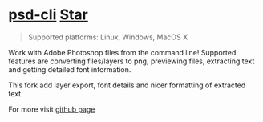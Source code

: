 # [psd-cli](https://github.com/OzymandiasTheGreat/psd-cli) <a class="github-button" href="https://github.com/OzymandiasTheGreat/psd-cli" data-icon="octicon-star" data-size="large" data-show-count="true" aria-label="Star OzymandiasTheGreat/psd-cli on GitHub">Star</a>

> Supported platforms: <span class="platform">Linux</span>, <span class="platform">Windows</span>, <span class="platform">MacOS X</span>

Work with Adobe Photoshop files from the command line!
Supported features are converting files/layers to png, previewing files, extracting text and getting detailed font information.

This fork add layer export, font details and nicer formatting of extracted text.


<div class="more">

For more visit [github page](https://github.com/OzymandiasTheGreat/psd-cli)

</div>
